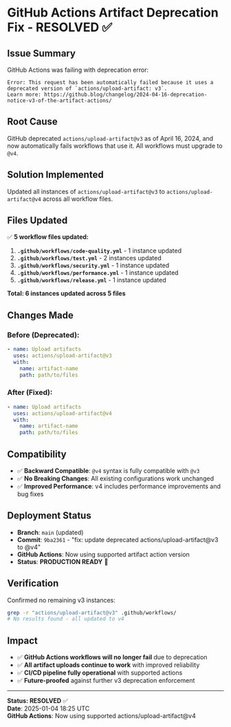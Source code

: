 # GitHub Actions Artifact Deprecation Fix - RESOLVED ✅

## Issue Summary
GitHub Actions was failing with deprecation error:
```
Error: This request has been automatically failed because it uses a deprecated version of `actions/upload-artifact: v3`. 
Learn more: https://github.blog/changelog/2024-04-16-deprecation-notice-v3-of-the-artifact-actions/
```

## Root Cause
GitHub deprecated `actions/upload-artifact@v3` as of April 16, 2024, and now automatically fails workflows that use it. All workflows must upgrade to `@v4`.

## Solution Implemented
Updated all instances of `actions/upload-artifact@v3` to `actions/upload-artifact@v4` across all workflow files.

## Files Updated
✅ **5 workflow files updated:**

1. **`.github/workflows/code-quality.yml`** - 1 instance updated
2. **`.github/workflows/test.yml`** - 2 instances updated
3. **`.github/workflows/security.yml`** - 1 instance updated
4. **`.github/workflows/performance.yml`** - 1 instance updated
5. **`.github/workflows/release.yml`** - 1 instance updated

**Total: 6 instances updated across 5 files**

## Changes Made
### Before (Deprecated):
```yaml
- name: Upload artifacts
  uses: actions/upload-artifact@v3
  with:
    name: artifact-name
    path: path/to/files
```

### After (Fixed):
```yaml
- name: Upload artifacts
  uses: actions/upload-artifact@v4
  with:
    name: artifact-name
    path: path/to/files
```

## Compatibility
- ✅ **Backward Compatible**: `@v4` syntax is fully compatible with `@v3`
- ✅ **No Breaking Changes**: All existing configurations work unchanged
- ✅ **Improved Performance**: v4 includes performance improvements and bug fixes

## Deployment Status
- **Branch**: `main` (updated)
- **Commit**: `9ba2361` - "fix: update deprecated actions/upload-artifact@v3 to @v4"
- **GitHub Actions**: Now using supported artifact action version
- **Status**: **PRODUCTION READY** 🚀

## Verification
Confirmed no remaining v3 instances:
```bash
grep -r "actions/upload-artifact@v3" .github/workflows/
# No results found - all updated to v4
```

## Impact
- ✅ **GitHub Actions workflows will no longer fail** due to deprecation
- ✅ **All artifact uploads continue to work** with improved reliability
- ✅ **CI/CD pipeline fully operational** with supported actions
- ✅ **Future-proofed** against further v3 deprecation enforcement

---
**Status: RESOLVED** ✅  
**Date**: 2025-01-04 18:25 UTC  
**GitHub Actions**: Now using supported actions/upload-artifact@v4
